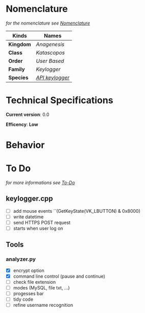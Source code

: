 # Nomenclature
*for the nomenclature see [Nomenclature](../../../../nomenclature.md)*

| Kinds       | Names        |
|-------------|--------------|
| **Kingdom** | *Anagenesis* |
| **Class**   | *Katascopos* |
| **Order**   | *User Based* |
| **Family**  | *Keylogger*  |
| **Species** | [*API keylogger*](https://en.wikipedia.org/wiki/Keystroke_logging#Software-based_keyloggers) |

# Technical Specifications
**Current version**: 0.0

**Efficency**: **Low**

# Behavior

# To Do
*for more informations see [*To-Do*](../../../../../to-do.md)*
## keylogger.cpp
* [ ] add mouse events
``(GetKeyState(VK_LBUTTON) & 0x8000)
* [ ] write datetime
* [ ] send HTTPS POST request
* [ ] starts when user log on

## Tools
### analyzer.py
* [x] encrypt option
* [x] command line control (pause and continue)
* [ ] check file extension
* [ ] modes (MySQL, file txt, ...)
* [ ] progesses bar
* [ ] tidy code
* [ ] refine username recognition
